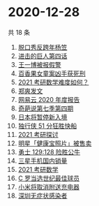 # 2020-12-28

共 18 条

<!-- BEGIN -->
<!-- 最后更新时间 Mon Dec 28 2020 20:06:47 GMT+0800 (CST) -->
1. [脱口秀反跨年杨笠](https://www.zhihu.com/search?q=杨笠)
1. [进击的巨人第四话](https://www.zhihu.com/search?q=进击的巨人)
1. [王一博被报假警](https://www.zhihu.com/search?q=王一博)
1. [百香果女童案凶手获死刑](https://www.zhihu.com/search?q=百香果女童)
1. [2021 考研数学难度如何？](https://www.zhihu.com/search?q=考研数学)
1. [郑爽发文](https://www.zhihu.com/search?q=郑爽)
1. [网易云 2020 年度报告](https://www.zhihu.com/search?q=网易云)
1. [奇葩说第七季第四期](https://www.zhihu.com/search?q=奇葩说)
1. [日本将暂停新入境](https://www.zhihu.com/search?q=日本)
1. [独行侠 51 分狂胜快船](https://www.zhihu.com/search?q=快船)
1. [2021 考研探讨](https://www.zhihu.com/search?q=考研)
1. [明星「健康宝照片」被售卖](https://www.zhihu.com/search?q=健康宝明星)
1. [勇士 129:128 险胜公牛](https://www.zhihu.com/search?q=勇士)
1. [三星手机国内销量](https://www.zhihu.com/search?q=三星)
1. [2021 考研数学](https://www.zhihu.com/search?q=考研数学)
1. [C 罗当选世纪最佳球员](https://www.zhihu.com/search?q=c罗)
1. [小米将取消附送充电器](https://www.zhihu.com/search?q=小米取消充电器)
1. [深圳无症状感染者](https://www.zhihu.com/search?q=深圳新增)
<!-- END -->
